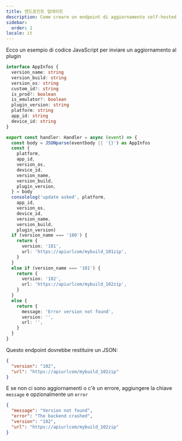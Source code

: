 ```yaml
---
title: 엔드포인트 업데이트
description: Come creare un endpoint di aggiornamento self-hosted
sidebar:
  order: 1
locale: it
---
```


Ecco un esempio di codice JavaScript per inviare un aggiornamento al plugin

```typescript
interface AppInfos {
  version_name: string
  version_build: string
  version_os: string
  custom_id?: string
  is_prod?: boolean
  is_emulator?: boolean
  plugin_version: string
  platform: string
  app_id: string
  device_id: string
}

export const handler: Handler = async (event) => {
  const body = JSONparse(eventbody || '{}') as AppInfos
  const {
    platform,
    app_id,
    version_os,
    device_id,
    version_name,
    version_build,
    plugin_version,
  } = body
  consolelog('update asked', platform,
    app_id,
    version_os,
    device_id,
    version_name,
    version_build,
    plugin_version)
  if (version_name === '100') {
    return {
      version: '101',
      url: 'https://apiurlcom/mybuild_101zip',
    }
  }
  else if (version_name === '101') {
    return {
      version: '102',
      url: 'https://apiurlcom/mybuild_102zip',
    }
  }
  else {
    return {
      message: 'Error version not found',
      version: '',
      url: '',
    }
  }
}
```

Questo endpoint dovrebbe restituire un JSON:

```json
{
  "version": "102",
  "url": "https://apiurlcom/mybuild_102zip"
}
```

E se non ci sono aggiornamenti o c'è un errore, aggiungere la chiave `message` e opzionalmente un `error`

```json
{
  "message": "Version not found",
  "error": "The backend crashed",
  "version": "102",
  "url": "https://apiurlcom/mybuild_102zip"
}
```